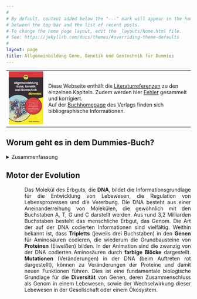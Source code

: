 ```yaml
---
#
# By default, content added below the "---" mark will appear in the home page
# between the top bar and the list of recent posts.
# To change the home page layout, edit the _layouts/home.html file.
# See: https://jekyllrb.com/docs/themes/#overriding-theme-defaults
#
layout: page
title: Allgemeinbildung Gene, Genetik und Gentechnik für Dummies
---
```


<table>
  <tr>
    <td><a href="https://www.wiley-vch.de/de/fachgebiete/naturwissenschaften/allgemeinbildung-gene-genetik-und-gentechnik-fuer-dummies-978-3-527-71746-0"><img src="cover-dummie.png" alt="Buchdeckel" class="responsive"></a></td>
    <td>Diese Webseite enthält die <a href="quellen">Literaturreferenzen</a> zu den einzelnen Kapiteln. Zudem werden hier <a href="errata.md">Fehler</a> gesammelt und korrigiert.<br>Auf der <a href="https://www.wiley-vch.de/de/fachgebiete/naturwissenschaften/allgemeinbildung-gene-genetik-und-gentechnik-fuer-dummies-978-3-527-71746-0">Buchhomepage</a> des Verlags finden sich bibliographische Informationen. </td>
  </tr>
 </table>

## Worum geht es in dem Dummies-Buch?

<details>
  <summary>Zusammenfassung</summary>
 
  Der Titel dieses Buches trägt das wunderbare Wort **Allgemeinbildung**. Und diese wiederum setzt Allgemeinwissen voraus. Ich unternehme den Versuch, aus Wissen ein Bild entstehen zu lassen. Dieses soll sich vor Ihrem geistigen Auge entfalten und Ihnen dabei helfen, durch die Untiefen, Strömungen und traumhafte Archipele der Genetik, Gentechnik und den zugrundeliegenden Genen zu navigieren.
  
  Dieses Buch ist kein typisches Fach- oder Sachbuch und dennoch soll es Sie in ein Fachgebiet einführen. Ich setzte wenig biologisches Wissen voraus, eigentlich nur **Grundwissen** aus der Schulzeit. Aber da fängt das Problem schon an: Wie viel Jahre hatten Sie Bio? Und wann? Egal! Ich wage es, Ihnen unter anderem neueste Erkenntnisse zur Vererbung, Methoden der Gentechnik und Theorien zur Evolution des Menschen vorzustellen. Aber ich fasse alles in einen größeren Kontext und Sie dürfen dann auch mal Sätze überspringen. Ich möchte aber erreichen, dass Sie Zusammenhänge erkennen. Nur so entsteht aus Wissen Bildung und bildet sich aus Bildung **Scientific Literacy**, wie wir heute sagen, also wissenschaftliche Kompetenz. Ich hoffe, dass auch im Fach bewanderte einige neue Aspekte kennenlernen. Die Laien entführe ich an der einen oder anderen Stelle in größere Wissenstiefen -- Sie dürfen hier ab-, aber auch wegtauchen.

</details>


<div id="rwnomobile">
<h2> Motor der Evolution</h2>
<script src="processing-0.6-rw.js"></script>
<canvas datasrc="robbe-dna-mutation.pjs" width="800" height="10"></canvas>
<p align="justify" style="width: 750; padding-left: 50px;">Das Molekül des Erbguts, die <b>DNA</b>, bildet die Informationsgrundlage für die Entwicklung von Lebewesen, die Regulation von Lebensprozessen und die Vererbung. Die DNA besteht aus einer Aneinanderreihung von Molekülen, die gewöhnlich mit den Buchstaben A, T, G und C darstellt werden. Aus rund 3,2 Milliarden Buchstaben besteht das menschliche Erbgut, das Genom. Die Art der auf der DNA codierten Informationen sind vielfältig. Weithin bekannt ist, dass <b>Tripletts</b> (jeweils drei Buchstaben) in den <b>Genen</b> für Aminosäuren codieren, die wiederum die Grundbausteine von <b>Proteinen</b> (Eiweißen) bilden. In der Animation sind die zwanzig von der DNA codierten Aminosäuren durch <b>farbige Blöcke</b> dargestellt. <b>Mutationen</b> (Veränderungen) in der DNA (beim Auftreten rot dargestellt), können zu Veränderungen der Proteine und damit neuen Funktionen führen. Dies ist eine fundamentale biologische Grundlage für die <b>Diversität</b> von Genen, deren Zusammenschluss als Genom in einem Lebewesen, sowie der Wechselwirkung dieser Lebewesen in der Gesellschaft oder einem Ökosystem.</p>
</div>


